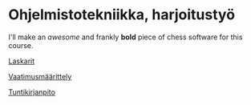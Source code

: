 # Ohjelmistotekniikka, harjoitustyö

I'll make an _awesome_ and frankly **bold** piece of chess software for this course.

[Laskarit](https://github.com/JuhoTurunen/ot-harjoitustyo/tree/main/laskarit)

[Vaatimusmäärittely](https://github.com/JuhoTurunen/ot-harjoitustyo/blob/main/chess_app/dokumentaatio/vaatimusmaarittely.md)

[Tuntikirjanpito](https://github.com/JuhoTurunen/ot-harjoitustyo/blob/main/chess_app/dokumentaatio/tuntikirjanpito.md)
